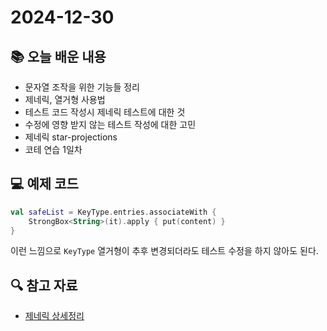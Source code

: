 # 2024-12-30

## 📚 오늘 배운 내용

- 문자열 조작을 위한 기능들 정리
- 제네릭, 열거형 사용법
- 테스트 코드 작성시 제네릭 테스트에 대한 것
- 수정에 영향 받지 않는 테스트 작성에 대한 고민
- 제네릭 star-projections
- 코테 연습 1일차

## 💻 예제 코드

```kotlin
val safeList = KeyType.entries.associateWith {
    StrongBox<String>(it).apply { put(content) }
}
```

이런 느낌으로 `KeyType` 열거형이 추후 변경되더라도 테스트 수정을 하지 않아도 된다.

## 🔍 참고 자료

- [제네릭 상세정리](https://kotlinlang.org/docs/generics.html#declaration-site-variance)

